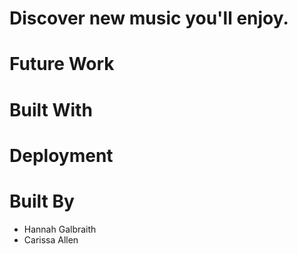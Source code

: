 # Discover new music you'll enjoy.

# Future Work

# Built With

# Deployment

# Built By
* Hannah Galbraith
* Carissa Allen

